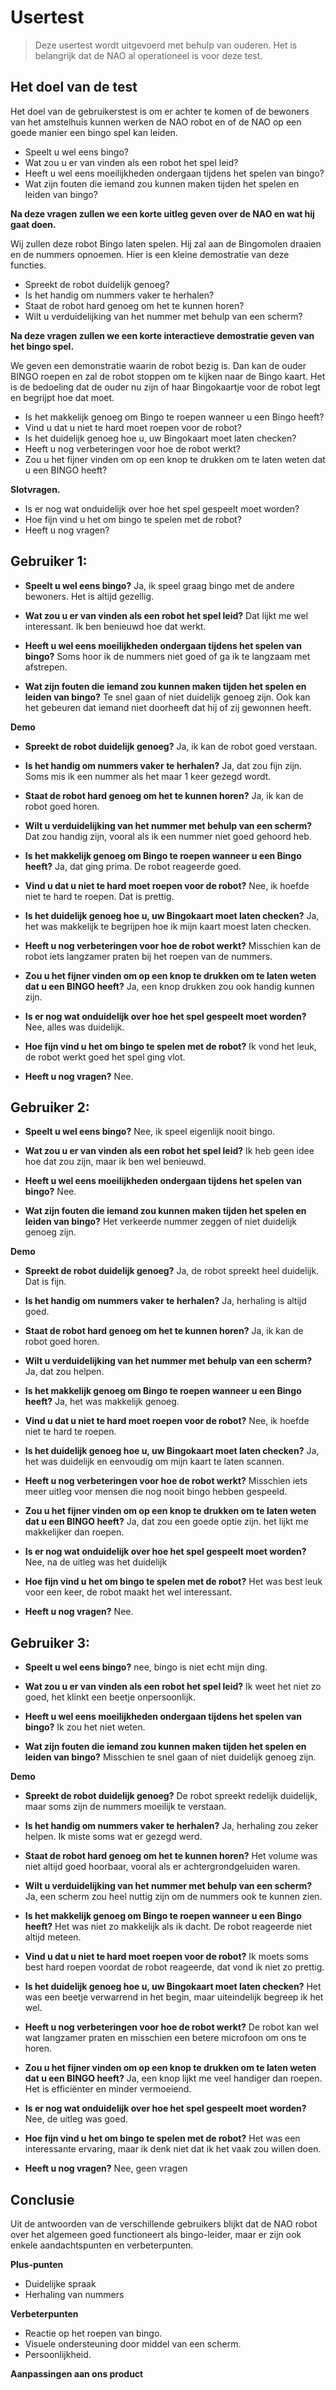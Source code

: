 # Usertest

>Deze usertest wordt uitgevoerd met behulp van ouderen. Het is belangrijk dat de NAO al operationeel is voor deze test.

## Het doel van de test

Het doel van de gebruikerstest is om er achter te komen of de bewoners van het amstelhuis kunnen werken de NAO robot en of de NAO op een goede manier een bingo spel kan leiden.

- Speelt u wel eens bingo?
- Wat zou u er van vinden als een robot het spel leid?
- Heeft u wel eens moeilijkheden ondergaan tijdens het spelen van bingo?
- Wat zijn fouten die iemand zou kunnen maken tijden het spelen en leiden van bingo?

**Na deze vragen zullen we een korte uitleg geven over de NAO en wat hij gaat doen.**

Wij zullen deze robot Bingo laten spelen. Hij zal aan de Bingomolen draaien en de nummers opnoemen. Hier is een kleine demostratie van deze functies.

- Spreekt de robot duidelijk genoeg?
- Is het handig om nummers vaker te herhalen?
- Staat de robot hard genoeg om het te kunnen horen?
- Wilt u verduidelijking van het nummer met behulp van een scherm?

**Na deze vragen zullen we een korte interactieve demostratie geven van het bingo spel.**

We geven een demonstratie waarin de robot bezig is. Dan kan de ouder BINGO roepen en zal de robot stoppen om te kijken naar de Bingo kaart. Het is de bedoeling dat de ouder nu zijn of haar Bingokaartje voor de robot legt en begrijpt hoe dat moet.

- Is het makkelijk genoeg om Bingo te roepen wanneer u een Bingo heeft?
- Vind u dat u niet te hard moet roepen voor de robot?
- Is het duidelijk genoeg hoe u, uw Bingokaart moet laten checken?
- Heeft u nog verbeteringen voor hoe de robot werkt?
- Zou u het fijner vinden om op een knop te drukken om te laten weten dat u een BINGO heeft?

**Slotvragen.**

- Is er nog wat onduidelijk over hoe het spel gespeelt moet worden?
- Hoe fijn vind u het om bingo te spelen met de robot?
- Heeft u nog vragen?



## Gebruiker 1:

- **Speelt u wel eens bingo?**
    Ja, ik speel graag bingo met de andere bewoners. Het is altijd gezellig.

- **Wat zou u er van vinden als een robot het spel leid?**
    Dat lijkt me wel interessant. Ik ben benieuwd hoe dat werkt.

- **Heeft u wel eens moeilijkheden ondergaan tijdens het spelen van bingo?**
    Soms hoor ik de nummers niet goed of ga ik te langzaam met afstrepen.

- **Wat zijn fouten die iemand zou kunnen maken tijden het spelen en leiden van bingo?**
    Te snel gaan of niet duidelijk genoeg zijn. Ook kan het gebeuren dat iemand niet doorheeft dat hij of zij gewonnen heeft.

**Demo**
- **Spreekt de robot duidelijk genoeg?**
    Ja, ik kan de robot goed verstaan.

- **Is het handig om nummers vaker te herhalen?**
    Ja, dat zou fijn zijn. Soms mis ik een nummer als het maar 1 keer gezegd wordt.

- **Staat de robot hard genoeg om het te kunnen horen?**
    Ja, ik kan de robot goed horen.

- **Wilt u verduidelijking van het nummer met behulp van een scherm?**
    Dat zou handig zijn, vooral als ik een nummer niet goed gehoord heb.

- **Is het makkelijk genoeg om Bingo te roepen wanneer u een Bingo heeft?**
    Ja, dat ging prima. De robot reageerde goed.

- **Vind u dat u niet te hard moet roepen voor de robot?**
    Nee, ik hoefde niet te hard te roepen. Dat is prettig.

- **Is het duidelijk genoeg hoe u, uw Bingokaart moet laten checken?**
    Ja, het was makkelijk te begrijpen hoe ik mijn kaart moest laten checken.

- **Heeft u nog verbeteringen voor hoe de robot werkt?**
    Misschien kan de robot iets langzamer praten bij het roepen van de nummers.

- **Zou u het fijner vinden om op een knop te drukken om te laten weten dat u een BINGO heeft?**
    Ja, een knop drukken zou ook handig kunnen zijn.

- **Is er nog wat onduidelijk over hoe het spel gespeelt moet worden?**
    Nee, alles was duidelijk.

- **Hoe fijn vind u het om bingo te spelen met de robot?**
    Ik vond het leuk, de robot werkt goed het spel ging vlot.

- **Heeft u nog vragen?**
    Nee.



## Gebruiker 2:

- **Speelt u wel eens bingo?**
    Nee, ik speel eigenlijk nooit bingo.

- **Wat zou u er van vinden als een robot het spel leid?**
    Ik heb geen idee hoe dat zou zijn, maar ik ben wel benieuwd.

- **Heeft u wel eens moeilijkheden ondergaan tijdens het spelen van bingo?**
    Nee.

- **Wat zijn fouten die iemand zou kunnen maken tijden het spelen en leiden van bingo?**
    Het verkeerde nummer zeggen of niet duidelijk genoeg zijn.

**Demo**
- **Spreekt de robot duidelijk genoeg?**
    Ja, de robot spreekt heel duidelijk. Dat is fijn.

- **Is het handig om nummers vaker te herhalen?**
    Ja, herhaling is altijd goed.

- **Staat de robot hard genoeg om het te kunnen horen?**
    Ja, ik kan de robot goed horen.

- **Wilt u verduidelijking van het nummer met behulp van een scherm?**
    Ja, dat zou helpen.

- **Is het makkelijk genoeg om Bingo te roepen wanneer u een Bingo heeft?**
    Ja, het was makkelijk genoeg.

- **Vind u dat u niet te hard moet roepen voor de robot?**
    Nee, ik hoefde niet te hard te roepen.

- **Is het duidelijk genoeg hoe u, uw Bingokaart moet laten checken?**
    Ja, het was duidelijk en eenvoudig om mijn kaart te laten scannen.

- **Heeft u nog verbeteringen voor hoe de robot werkt?**
    Misschien iets meer uitleg voor mensen die nog nooit bingo hebben gespeeld.

- **Zou u het fijner vinden om op een knop te drukken om te laten weten dat u een BINGO heeft?**
    Ja, dat zou een goede optie zijn. het lijkt me makkelijker dan roepen.

- **Is er nog wat onduidelijk over hoe het spel gespeelt moet worden?**
    Nee, na de uitleg was het duidelijk

- **Hoe fijn vind u het om bingo te spelen met de robot?**
    Het was best leuk voor een keer, de robot maakt het wel interessant.

- **Heeft u nog vragen?**
    Nee.



## Gebruiker 3:

- **Speelt u wel eens bingo?**
    nee, bingo is niet echt mijn ding.

- **Wat zou u er van vinden als een robot het spel leid?**
    Ik weet het niet zo goed, het klinkt een beetje onpersoonlijk.

- **Heeft u wel eens moeilijkheden ondergaan tijdens het spelen van bingo?**
    Ik zou het niet weten.

- **Wat zijn fouten die iemand zou kunnen maken tijden het spelen en leiden van bingo?**
    Misschien te snel gaan of niet duidelijk genoeg zijn.

**Demo**
- **Spreekt de robot duidelijk genoeg?**
    De robot spreekt redelijk duidelijk, maar soms zijn de nummers moeilijk te verstaan.

- **Is het handig om nummers vaker te herhalen?**
    Ja, herhaling zou zeker helpen. Ik miste soms wat er gezegd werd.

- **Staat de robot hard genoeg om het te kunnen horen?**
    Het volume was niet altijd goed hoorbaar, vooral als er achtergrondgeluiden waren.

- **Wilt u verduidelijking van het nummer met behulp van een scherm?**
    Ja, een scherm zou heel nuttig zijn om de nummers ook te kunnen zien.

- **Is het makkelijk genoeg om Bingo te roepen wanneer u een Bingo heeft?**
    Het was niet zo makkelijk als ik dacht. De robot reageerde niet altijd meteen.

- **Vind u dat u niet te hard moet roepen voor de robot?**
    Ik moets soms best hard roepen voordat de robot reageerde, dat vond ik niet zo prettig.

- **Is het duidelijk genoeg hoe u, uw Bingokaart moet laten checken?**
    Het was een beetje verwarrend in het begin, maar uiteindelijk begreep ik het wel.

- **Heeft u nog verbeteringen voor hoe de robot werkt?**
    De robot kan wel wat langzamer praten en misschien een betere microfoon om ons te horen.

- **Zou u het fijner vinden om op een knop te drukken om te laten weten dat u een BINGO heeft?**
    Ja, een knop lijkt me veel handiger dan roepen. Het is efficiënter en minder vermoeiend.

- **Is er nog wat onduidelijk over hoe het spel gespeelt moet worden?**
    Nee, de uitleg was goed.

- **Hoe fijn vind u het om bingo te spelen met de robot?**
    Het was een interessante ervaring, maar ik denk niet dat ik het vaak zou willen doen.

- **Heeft u nog vragen?**
    Nee, geen vragen

## Conclusie

Uit de antwoorden van de verschillende gebruikers blijkt dat de NAO robot over het algemeen goed functioneert als bingo-leider, maar er zijn ook enkele aandachtspunten en verbeterpunten.

**Plus-punten**
- Duidelijke spraak
- Herhaling van nummers

**Verbeterpunten**
- Reactie op het roepen van bingo.
- Visuele ondersteuning door middel van een scherm.
- Persoonlijkheid.

**Aanpassingen aan ons product**
